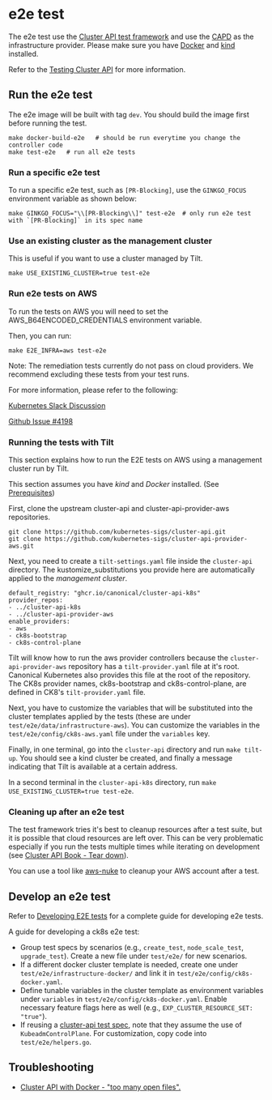 # e2e test

The e2e test use the [Cluster API test framework](https://pkg.go.dev/sigs.k8s.io/cluster-api/test/framework?tab=doc) and use the [CAPD](https://github.com/kubernetes-sigs/cluster-api/tree/main/test/infrastructure/docker) as the infrastructure provider. Please make sure you have [Docker](https://docs.docker.com/install/) and [kind](https://kind.sigs.k8s.io/) installed.

Refer to the [Testing Cluster API](https://cluster-api.sigs.k8s.io/developer/testing) for more information.

## Run the e2e test

The e2e image will be built with tag `dev`. You should build the image first before running the test.

```shell
make docker-build-e2e   # should be run everytime you change the controller code
make test-e2e   # run all e2e tests
```

### Run a specific e2e test

To run a specific e2e test, such as `[PR-Blocking]`, use the `GINKGO_FOCUS` environment variable as shown below:

```shell
make GINKGO_FOCUS="\\[PR-Blocking\\]" test-e2e  # only run e2e test with `[PR-Blocking]` in its spec name
```

### Use an existing cluster as the management cluster

This is useful if you want to use a cluster managed by Tilt.

```shell
make USE_EXISTING_CLUSTER=true test-e2e
```

### Run e2e tests on AWS

To run the tests on AWS you will need to set the AWS_B64ENCODED_CREDENTIALS environment variable.

Then, you can run:

```shell
make E2E_INFRA=aws test-e2e
```

Note: The remediation tests currently do not pass on cloud providers. We recommend excluding these tests from your test runs.

For more information, please refer to the following:

[Kubernetes Slack Discussion](kubernetes.slack.com/archives/C8TSNPY4T/p1680525266510109)

[Github Issue #4198](github.com/kubernetes-sigs/cluster-api-provider-aws/issues/4198)

### Running the tests with Tilt

This section explains how to run the E2E tests on AWS using a management cluster run by Tilt.

This section assumes you have *kind* and *Docker* installed. (See [Prerequisites](https://cluster-api.sigs.k8s.io/developer/tilt#prerequisites))

First, clone the upstream cluster-api and cluster-api-provider-aws repositories.
```shell
git clone https://github.com/kubernetes-sigs/cluster-api.git
git clone https://github.com/kubernetes-sigs/cluster-api-provider-aws.git
```

Next, you need to create a `tilt-settings.yaml` file inside the `cluster-api` directory.
The kustomize_substitutions you provide here are automatically applied to the *management cluster*.
```shell
default_registry: "ghcr.io/canonical/cluster-api-k8s"
provider_repos:
- ../cluster-api-k8s
- ../cluster-api-provider-aws
enable_providers:
- aws
- ck8s-bootstrap
- ck8s-control-plane
```

Tilt will know how to run the aws provider controllers because the `cluster-api-provider-aws` repository has a `tilt-provider.yaml` file at it's root. Canonical Kubernetes also provides this file at the root of the repository. The CK8s provider names, ck8s-bootstrap and ck8s-control-plane, are defined in CK8's `tilt-provider.yaml` file.

Next, you have to customize the variables that will be substituted into the cluster templates applied by the tests (these are under `test/e2e/data/infrastructure-aws`). You can customize the variables in the `test/e2e/config/ck8s-aws.yaml` file under the `variables` key.

Finally, in one terminal, go into the `cluster-api` directory and run `make tilt-up`. You should see a kind cluster be created, and finally a message indicating that Tilt is available at a certain address.

In a second terminal in the `cluster-api-k8s` directory, run `make USE_EXISTING_CLUSTER=true test-e2e`.

### Cleaning up after an e2e test

The test framework tries it's best to cleanup resources after a test suite, but it is possible that
cloud resources are left over. This can be very problematic especially if you run the tests multiple times
while iterating on development (see [Cluster API Book - Tear down](https://cluster-api.sigs.k8s.io/developer/e2e#tear-down)).

You can use a tool like [aws-nuke](https://github.com/eriksten/aws-nuke) to cleanup your AWS account after a test.

## Develop an e2e test

Refer to [Developing E2E tests](https://cluster-api.sigs.k8s.io/developer/e2e) for a complete guide for developing e2e tests.

A guide for developing a ck8s e2e test:

* Group test specs by scenarios (e.g., `create_test`, `node_scale_test`, `upgrade_test`). Create a new file under `test/e2e/` for new scenarios.
* If a different docker cluster template is needed, create one under `test/e2e/infrastructure-docker/` and link it in `test/e2e/config/ck8s-docker.yaml`.
* Define tunable variables in the cluster template as environment variables under `variables` in `test/e2e/config/ck8s-docker.yaml`. Enable necessary feature flags here as well (e.g., `EXP_CLUSTER_RESOURCE_SET: "true"`).
* If reusing a [cluster-api test spec](https://github.com/kubernetes-sigs/cluster-api/tree/main/test/e2e), note that they assume the use of `KubeadmControlPlane`. For customization, copy code into `test/e2e/helpers.go`.

## Troubleshooting

* [Cluster API with Docker - "too many open files".](https://cluster-api.sigs.k8s.io/user/troubleshooting.html?highlight=too%20many#cluster-api-with-docker----too-many-open-files)
